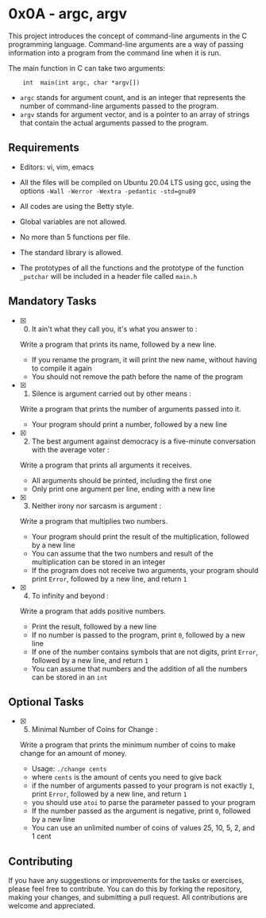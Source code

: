 # 0x0A - argc, argv

This project introduces the concept of command-line arguments in the C programming language. Command-line arguments are a way of passing information into a program from the command line when it is run.

The main function in C can take two arguments:

		int  main(int argc, char *argv[])		

- `argc` stands for argument count, and is an integer that represents the number of command-line arguments passed to the program.
-  `argv` stands for argument vector, and is a pointer to an array of strings that contain the actual arguments passed to the program.

## Requirements

-   Editors: vi, vim, emacs
    
-   All the files will be compiled on Ubuntu 20.04 LTS using gcc, using the options  `-Wall -Werror -Wextra -pedantic -std=gnu89`
    
-   All codes are using the Betty style.
    
-   Global variables are not allowed.
    
-   No more than 5 functions per file.
    
-   The standard library is allowed.

-   The prototypes of all the functions and the prototype of the function  `_putchar`  will be included in a header file called  `main.h`
    

## Mandatory Tasks

- [x] 0. It ain't what they call you, it's what you answer to : 

	Write a program that prints its name, followed by a new line.

	-   If you rename the program, it will print the new name, without having to compile it again
	-   You should not remove the path before the name of the program

- [x] 1. Silence is argument carried out by other means : 

	Write a program that prints the number of arguments passed into it.

	-   Your program should print a number, followed by a new line

- [x] 2. The best argument against democracy is a five-minute conversation with the average voter : 

	Write a program that prints all arguments it receives.

	-   All arguments should be printed, including the first one
	-   Only print one argument per line, ending with a new line

- [x] 3. Neither irony nor sarcasm is argument : 

	Write a program that multiplies two numbers.

	-   Your program should print the result of the multiplication, followed by a new line
	-   You can assume that the two numbers and result of the multiplication can be stored in an integer
	-   If the program does not receive two arguments, your program should print  `Error`, followed by a new line, and return  `1`
	
- [x] 4. To infinity and beyond :

	Write a program that adds positive numbers.

	-   Print the result, followed by a new line
	-   If no number is passed to the program, print  `0`, followed by a new line
	-   If one of the number contains symbols that are not digits, print  `Error`, followed by a new line, and return  `1`
	-   You can assume that numbers and the addition of all the numbers can be stored in an  `int`

## Optional Tasks

- [x] 5. Minimal Number of Coins for Change : 

	Write a program that prints the minimum number of coins to make change for an amount of money.

	- Usage:  `./change cents`
	-   where  `cents`  is the amount of cents you need to give back
	-   if the number of arguments passed to your program is not exactly  `1`, print  `Error`, followed by a new line, and return  `1`
	-   you should use  `atoi`  to parse the parameter passed to your program
	-   If the number passed as the argument is negative, print  `0`, followed by a new line
	-   You can use an unlimited number of coins of values 25, 10, 5, 2, and 1 cent


## Contributing

If you have any suggestions or improvements for the tasks or exercises, please feel free to contribute. You can do this by forking the repository, making your changes, and submitting a pull request. All contributions are welcome and appreciated.
